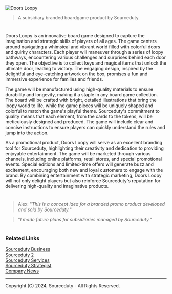 ![Doors Loopy](https://github.com/user-attachments/assets/a4ce2fb8-e4a3-4830-808c-da3752a82b56)

> A subsidiary branded boardgame product by Sourceduty.

#

Doors Loopy is an innovative board game designed to capture the imagination and strategic skills of players of all ages. The game centers around navigating a whimsical and vibrant world filled with colorful doors and quirky characters. Each player will maneuver through a series of loopy pathways, encountering various challenges and surprises behind each door they open. The objective is to collect keys and magical items that unlock the ultimate door, leading to victory. The engaging design, inspired by the delightful and eye-catching artwork on the box, promises a fun and immersive experience for families and friends.

The game will be manufactured using high-quality materials to ensure durability and longevity, making it a staple in any board game collection. The board will be crafted with bright, detailed illustrations that bring the loopy world to life, while the game pieces will be uniquely shaped and colorful to match the game's playful theme. Sourceduty's commitment to quality means that each element, from the cards to the tokens, will be meticulously designed and produced. The game will include clear and concise instructions to ensure players can quickly understand the rules and jump into the action.

As a promotional product, Doors Loopy will serve as an excellent branding tool for Sourceduty, highlighting their creativity and dedication to providing enjoyable entertainment. The game will be marketed through various channels, including online platforms, retail stores, and special promotional events. Special editions and limited-time offers will generate buzz and excitement, encouraging both new and loyal customers to engage with the brand. By combining entertainment with strategic marketing, Doors Loopy will not only delight players but also reinforce Sourceduty's reputation for delivering high-quality and imaginative products.

#

> Alex: "*This is a concept idea for a branded promo product developed and sold by Sourceduty.*"

> "*I made future plans for subsidiaries managed by Sourceduty.*"

#
### Related Links

[Sourceduty Business](https://github.com/sourceduty/Sourceduty_Business)
<br>
[Sourceduty 2](https://github.com/sourceduty/Sourceduty_2)
<br>
[Sourceduty Services](https://github.com/sourceduty/Sourceduty_Services)
<br>
[Sourceduty Strategist](https://chatgpt.com/g/g-AwjKECo12-sourceduty-strategist)
<br>
[Company News](https://github.com/sourceduty/Company_News)

***
Copyright (C) 2024, Sourceduty - All Rights Reserved.
